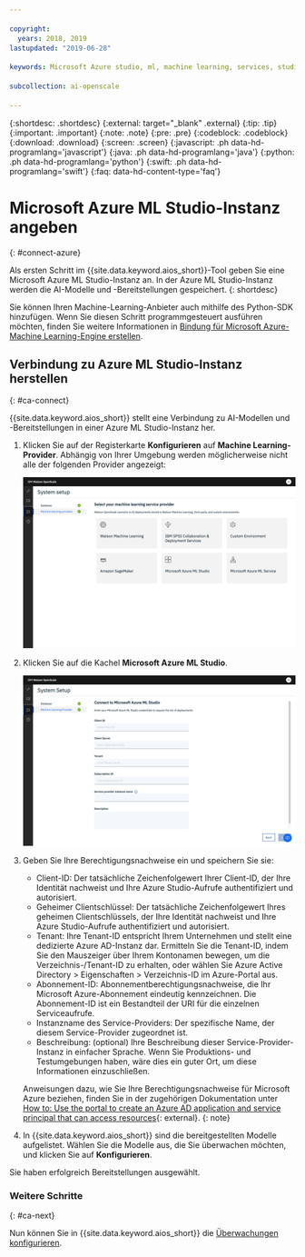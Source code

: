 ```yaml
---

copyright:
  years: 2018, 2019
lastupdated: "2019-06-28"

keywords: Microsoft Azure studio, ml, machine learning, services, studio

subcollection: ai-openscale

---
```


{:shortdesc: .shortdesc}
{:external: target="_blank" .external}
{:tip: .tip}
{:important: .important}
{:note: .note}
{:pre: .pre}
{:codeblock: .codeblock}
{:download: .download}
{:screen: .screen}
{:javascript: .ph data-hd-programlang='javascript'}
{:java: .ph data-hd-programlang='java'}
{:python: .ph data-hd-programlang='python'}
{:swift: .ph data-hd-programlang='swift'}
{:faq: data-hd-content-type='faq'}

# Microsoft Azure ML Studio-Instanz angeben
{: #connect-azure}

Als ersten Schritt im {{site.data.keyword.aios_short}}-Tool geben Sie eine Microsoft Azure ML Studio-Instanz an. In der Azure ML Studio-Instanz werden die AI-Modelle und -Bereitstellungen gespeichert.
{: shortdesc}

Sie können Ihren Machine-Learning-Anbieter auch mithilfe des Python-SDK hinzufügen. Wenn Sie diesen Schritt programmgesteuert ausführen möchten, finden Sie weitere Informationen in [Bindung für Microsoft Azure-Machine Learning-Engine erstellen](/docs/services/ai-openscale?topic=ai-openscale-cml-connect#cml-azbind).

## Verbindung zu Azure ML Studio-Instanz herstellen
{: #ca-connect}

{{site.data.keyword.aios_short}} stellt eine Verbindung zu AI-Modellen und -Bereitstellungen in einer Azure ML Studio-Instanz her.

1. Klicken Sie auf der Registerkarte **Konfigurieren** auf **Machine Learning-Provider**. Abhängig von Ihrer Umgebung werden möglicherweise nicht alle der folgenden Provider angezeigt:

   ![Die Anzeige für die Auswahl des Machine Learning-Providers mit Kacheln für die unterstützten Machine Learning-Engines wird angezeigt.](images/wos-machine-learning-providers-selection.png)

1.  Klicken Sie auf die Kachel **Microsoft Azure ML Studio**.

    ![Azure ML Studio-Berechtigungsnachweise eingeben](images/connect-azure-cred.png)

1.  Geben Sie Ihre Berechtigungsnachweise ein und speichern Sie sie:

    - Client-ID: Der tatsächliche Zeichenfolgewert Ihrer Client-ID, der Ihre Identität nachweist und Ihre Azure Studio-Aufrufe authentifiziert und autorisiert.
    - Geheimer Clientschlüssel: Der tatsächliche Zeichenfolgewert Ihres geheimen Clientschlüssels, der Ihre Identität nachweist und Ihre Azure Studio-Aufrufe authentifiziert und autorisiert.
    - Tenant: Ihre Tenant-ID entspricht Ihrem Unternehmen und stellt eine dedizierte Azure AD-Instanz dar. Ermitteln Sie die Tenant-ID, indem Sie den Mauszeiger über Ihrem Kontonamen bewegen, um die Verzeichnis-/Tenant-ID zu erhalten, oder wählen Sie Azure Active Directory > Eigenschaften > Verzeichnis-ID im Azure-Portal aus.
    - Abonnement-ID: Abonnementberechtigungsnachweise, die Ihr Microsoft Azure-Abonnement eindeutig kennzeichnen. Die Abonnement-ID ist ein Bestandteil der URI für die einzelnen Serviceaufrufe.
    - Instanzname des Service-Providers: Der spezifische Name, der diesem Service-Provider zugeordnet ist.
    - Beschreibung: (optional) Ihre Beschreibung dieser Service-Provider-Instanz in einfacher Sprache. Wenn Sie Produktions- und Testumgebungen haben, wäre dies ein guter Ort, um diese Informationen einzuschließen.


    Anweisungen dazu, wie Sie Ihre Berechtigungsnachweise für Microsoft Azure beziehen, finden Sie in der zugehörigen Dokumentation unter [How to: Use the portal to create an Azure AD application and service principal that can access resources](https://docs.microsoft.com/en-us/azure/active-directory/develop/howto-create-service-principal-portal){: external}.
    {: note}

1.  In {{site.data.keyword.aios_short}} sind die bereitgestellten Modelle aufgelistet. Wählen Sie die Modelle aus, die Sie überwachen möchten, und klicken Sie auf **Konfigurieren**.

Sie haben erfolgreich Bereitstellungen ausgewählt.

### Weitere Schritte
{: #ca-next}

Nun können Sie in {{site.data.keyword.aios_short}} die [Überwachungen konfigurieren](/docs/services/ai-openscale?topic=ai-openscale-mo-config).
